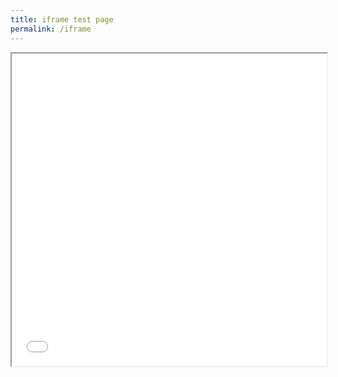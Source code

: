 ```yaml
---
title: iframe test page
permalink: /iframe
---
```


<iframe src="/about" width="100%" height="500"></iframe>
